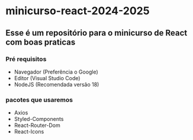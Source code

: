 # minicurso-react-2024-2025
## Esse é um repositório para o minicurso de React com boas praticas

### Pré requisitos
- Navegador (Preferência o Google)
- Editor (Visual Studio Code)
- NodeJS (Recomendada versão 18)

### pacotes que usaremos
- Axios
- Styled-Components
- React-Router-Dom
- React-Icons
